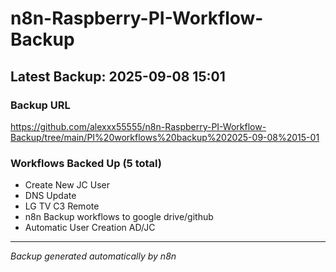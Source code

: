 # n8n-Raspberry-PI-Workflow-Backup

## Latest Backup: 2025-09-08 15:01

### Backup URL
https://github.com/alexxx55555/n8n-Raspberry-PI-Workflow-Backup/tree/main/PI%20workflows%20backup%202025-09-08%2015-01

### Workflows Backed Up (5 total)
- Create New JC User
- DNS Update
- LG TV C3 Remote
- n8n Backup workflows to google drive/github
- Automatic User Creation AD/JC

---
*Backup generated automatically by n8n*